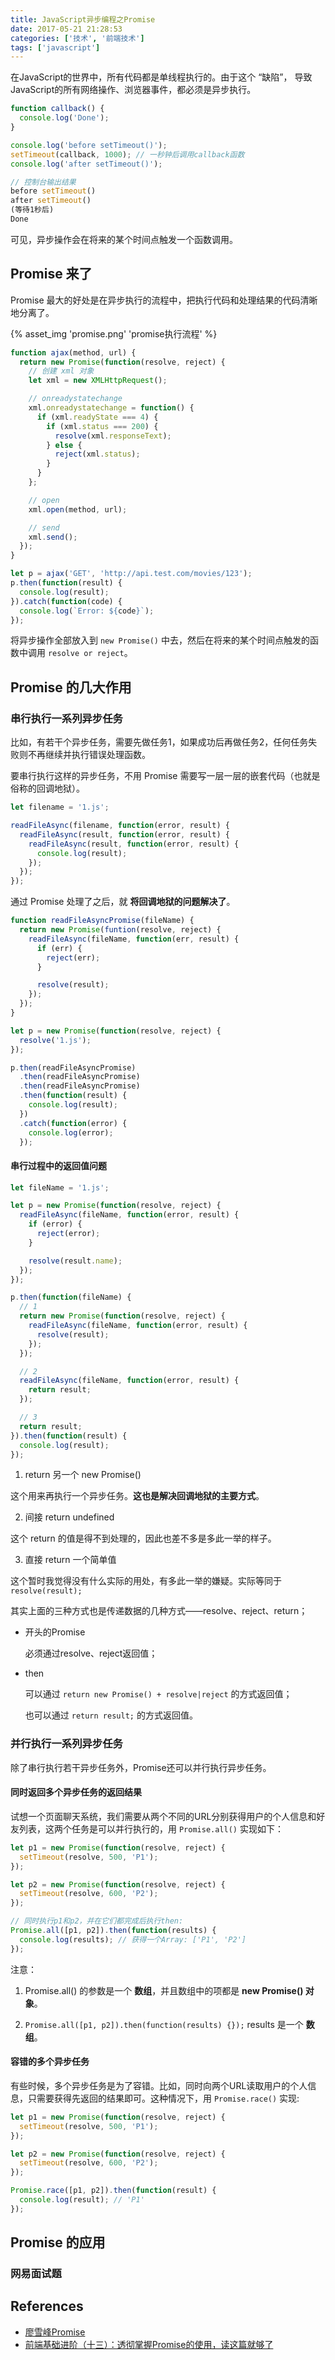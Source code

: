 ```yaml
---
title: JavaScript异步编程之Promise
date: 2017-05-21 21:28:53
categories: ['技术', '前端技术']
tags: ['javascript']
---
```


在JavaScript的世界中，所有代码都是单线程执行的。由于这个 “缺陷”， 导致JavaScript的所有网络操作、浏览器事件，都必须是异步执行。

```javascript
function callback() {
  console.log('Done');
}

console.log('before setTimeout()');
setTimeout(callback, 1000); // 一秒钟后调用callback函数
console.log('after setTimeout()');

// 控制台输出结果
before setTimeout()
after setTimeout()
(等待1秒后)
Done
```

可见，异步操作会在将来的某个时间点触发一个函数调用。

<!-- more -->

## Promise 来了

Promise 最大的好处是在异步执行的流程中，把执行代码和处理结果的代码清晰地分离了。

{% asset_img 'promise.png' 'promise执行流程' %}

```js
function ajax(method, url) {
  return new Promise(function(resolve, reject) {
    // 创建 xml 对象
    let xml = new XMLHttpRequest();

    // onreadystatechange
    xml.onreadystatechange = function() {
      if (xml.readyState === 4) {
        if (xml.status === 200) {
          resolve(xml.responseText);
        } else {
          reject(xml.status);
        }
      }
    };

    // open
    xml.open(method, url);

    // send
    xml.send();
  });
}

let p = ajax('GET', 'http://api.test.com/movies/123');
p.then(function(result) {
  console.log(result);
}).catch(function(code) {
  console.log(`Error: ${code}`);
});
```

将异步操作全部放入到 `new Promise()` 中去，然后在将来的某个时间点触发的函数中调用 `resolve or reject`。

## Promise 的几大作用

### 串行执行一系列异步任务

比如，有若干个异步任务，需要先做任务1，如果成功后再做任务2，任何任务失败则不再继续并执行错误处理函数。

要串行执行这样的异步任务，不用 Promise 需要写一层一层的嵌套代码（也就是俗称的回调地狱）。

```js
let filename = '1.js';

readFileAsync(filename, function(error, result) {
  readFileAsync(result, function(error, result) {
    readFileAsync(result, function(error, result) {
      console.log(result);
    });
  });
});
```

通过 Promise 处理了之后，就 **将回调地狱的问题解决了**。

```js
function readFileAsyncPromise(fileName) {
  return new Promise(funtion(resolve, reject) {
    readFileAsync(fileName, function(err, result) {
      if (err) {
        reject(err);
      }

      resolve(result);
    });
  });
}

let p = new Promise(function(resolve, reject) {
  resolve('1.js');
});

p.then(readFileAsyncPromise)
  .then(readFileAsyncPromise)
  .then(readFileAsyncPromise)
  .then(function(result) {
    console.log(result);
  })
  .catch(function(error) {
    console.log(error);
  });
```

#### 串行过程中的返回值问题

```js
let fileName = '1.js';

let p = new Promise(function(resolve, reject) {
  readFileAsync(fileName, function(error, result) {
    if (error) {
      reject(error);
    }

    resolve(result.name);
  });
});

p.then(function(fileName) {
  // 1
  return new Promise(function(resolve, reject) {
    readFileAsync(fileName, function(error, result) {
      resolve(result);
    });
  });

  // 2
  readFileAsync(fileName, function(error, result) {
    return result;
  });

  // 3
  return result;
}).then(function(result) {
  console.log(result);
});
```

1. return 另一个 new Promise()

  这个用来再执行一个异步任务。**这也是解决回调地狱的主要方式**。

2. 间接 return undefined

  这个 return 的值是得不到处理的，因此也差不多是多此一举的样子。

3. 直接 return 一个简单值

  这个暂时我觉得没有什么实际的用处，有多此一举的嫌疑。实际等同于 `resolve(result);`

其实上面的三种方式也是传递数据的几种方式——resolve、reject、return；

- 开头的Promise

  必须通过resolve、reject返回值；

- then

  可以通过 `return new Promise() + resolve|reject` 的方式返回值；

  也可以通过 `return result;` 的方式返回值。

### 并行执行一系列异步任务

除了串行执行若干异步任务外，Promise还可以并行执行异步任务。

#### 同时返回多个异步任务的返回结果

试想一个页面聊天系统，我们需要从两个不同的URL分别获得用户的个人信息和好友列表，这两个任务是可以并行执行的，用 `Promise.all()` 实现如下：

```js
let p1 = new Promise(function(resolve, reject) {
  setTimeout(resolve, 500, 'P1');
});

let p2 = new Promise(function(resolve, reject) {
  setTimeout(resolve, 600, 'P2');
});

// 同时执行p1和p2，并在它们都完成后执行then:
Promise.all([p1, p2]).then(function(results) {
  console.log(results); // 获得一个Array: ['P1', 'P2']
});
```

注意：

1. Promise.all() 的参数是一个 **数组**，并且数组中的项都是 **new Promise() 对象**。

2. `Promise.all([p1, p2]).then(function(results) {});` results 是一个 **数组**。

#### 容错的多个异步任务

有些时候，多个异步任务是为了容错。比如，同时向两个URL读取用户的个人信息，只需要获得先返回的结果即可。这种情况下，用 `Promise.race()` 实现:

```js
let p1 = new Promise(function(resolve, reject) {
  setTimeout(resolve, 500, 'P1');
});

let p2 = new Promise(function(resolve, reject) {
  setTimeout(resolve, 600, 'P2');
});

Promise.race([p1, p2]).then(function(result) {
  console.log(result); // 'P1'
});
```

## Promise 的应用

### 网易面试题

## References

- [廖雪峰Promise](http://www.liaoxuefeng.com/wiki/001434446689867b27157e896e74d51a89c25cc8b43bdb3000/0014345008539155e93fc16046d4bb7854943814c4f9dc2000)
- [前端基础进阶（十三）：透彻掌握Promise的使用，读这篇就够了](http://www.jianshu.com/p/fe5f173276bd)
